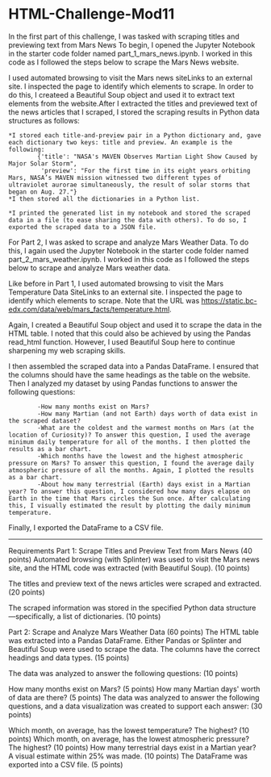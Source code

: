 # HTML-Challenge-Mod11

In the first part of this challenge, I was tasked with scraping titles and previewing text from Mars News
To begin, I opened the Jupyter Notebook in the starter code folder named part_1_mars_news.ipynb. I worked in this code as I followed the steps below to scrape the Mars News website.

I used automated browsing to visit the Mars news siteLinks to an external site. I inspected the page to identify which elements to scrape. In order to do this, I createed a Beautiful Soup object and used it to extract text elements from the website.After I extracted the titles and previewed text of the news articles that I scraped, I stored the scraping results in Python data structures as follows:

    *I stored each title-and-preview pair in a Python dictionary and, gave each dictionary two keys: title and preview. An example is the following:
            {'title': "NASA's MAVEN Observes Martian Light Show Caused by Major Solar Storm", 
             'preview': "For the first time in its eight years orbiting Mars, NASA’s MAVEN mission witnessed two different types of ultraviolet aurorae simultaneously, the result of solar storms that began on Aug. 27."}
    *I then stored all the dictionaries in a Python list.

    *I printed the generated list in my notebook and stored the scraped data in a file (to ease sharing the data with others). To do so, I exported the scraped data to a JSON file.

For Part 2, I was asked to scrape and analyze Mars Weather Data.
To do this, I again used the Jupyter Notebook in the starter code folder named part_2_mars_weather.ipynb. I worked in this code as I followed the steps below to scrape and analyze Mars weather data.

Like before in Part 1, I used automated browsing to visit the Mars Temperature Data SiteLinks to an external site. I inspected the page to identify which elements to scrape. Note that the URL was https://static.bc-edx.com/data/web/mars_facts/temperature.html.

Again, I created a Beautiful Soup object and used it to scrape the data in the HTML table. I noted that this could also be achieved by using the Pandas read_html function. However, I used Beautiful Soup here to continue sharpening my web scraping skills.

I then assembled the scraped data into a Pandas DataFrame. I ensured that the columns should have the same headings as the table on the website. Then I analyzed my dataset by using Pandas functions to answer the following questions:

            -How many months exist on Mars?
            -How many Martian (and not Earth) days worth of data exist in the scraped dataset?
            -What are the coldest and the warmest months on Mars (at the location of Curiosity)? To answer this question, I used the average minimum daily temperature for all of the months. I then plotted the results as a bar chart.
            -Which months have the lowest and the highest atmospheric pressure on Mars? To answer this question, I found the average daily atmospheric pressure of all the months. Again, I plotted the results as a bar chart.
            -About how many terrestrial (Earth) days exist in a Martian year? To answer this question, I considered how many days elapse on Earth in the time that Mars circles the Sun once. After calculating this, I visually estimated the result by plotting the daily minimum temperature.
            
Finally, I exported the DataFrame to a CSV file.


************************************************************************
Requirements
Part 1: Scrape Titles and Preview Text from Mars News (40 points)
Automated browsing (with Splinter) was used to visit the Mars news site, and the HTML code was extracted (with Beautiful Soup). (10 points)

The titles and preview text of the news articles were scraped and extracted. (20 points)

The scraped information was stored in the specified Python data structure—specifically, a list of dictionaries. (10 points)



Part 2: Scrape and Analyze Mars Weather Data (60 points)
The HTML table was extracted into a Pandas DataFrame. Either Pandas or Splinter and Beautiful Soup were used to scrape the data. The columns have the correct headings and data types. (15 points)

The data was analyzed to answer the following questions: (10 points)

How many months exist on Mars? (5 points)
How many Martian days' worth of data are there? (5 points)
The data was analyzed to answer the following questions, and a data visualization was created to support each answer: (30 points)

Which month, on average, has the lowest temperature? The highest? (10 points)
Which month, on average, has the lowest atmospheric pressure? The highest? (10 points)
How many terrestrial days exist in a Martian year? A visual estimate within 25% was made. (10 points)
The DataFrame was exported into a CSV file. (5 points)
